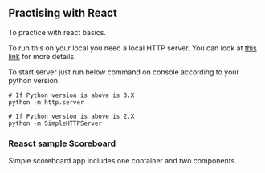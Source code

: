 ## Practising  with React

To practice with react basics.

To run this on your local you need a local HTTP server. You can look at [this link](https://developer.mozilla.org/en-US/docs/Learn/Common_questions/set_up_a_local_testing_server#Running_a_simple_local_HTTP_server) for more details.

To start server just run below command on console according to your python version

```
# If Python version is above is 3.X
python -m http.server

# If Python version is above is 2.X
python -m SimpleHTTPServer
```

### Reasct sample Scoreboard

Simple scoreboard app includes one container and two components.
